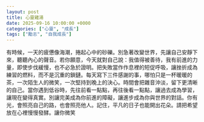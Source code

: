 ```yaml
---
layout: post
title: 心靈雞湯
date: 2025-09-16 10:00:00 +0000
categories: ["心靈", "成長"]
tags: ["勵志", "自我成長"]
---
```


有時候，一天的疲憊像海潮，捲起心中的砂礫。別急著改變世界，先讓自己安靜下來，聽聽內心的聲音。若你願意，今天就對自己說：我值得被善待，我有前進的力量，即使步伐緩慢，也不必急於證明。把失敗當作作息裡的短促呼吸，讓挫折成為練習的燃料，而不是沉重的鎖鏈。每天寫下三件感謝的事，哪怕只是一杯暖暖的茶，一次陌生人的微笑，一次堅持到晚上的決心。時間會把雜音沖淡，留下更清晰的自己。當你遇到低谷時，先往前看一點點，再往後看一點點，讓過去成為學習，讓現在變得真實。別讓完美成為你前進的障礙，讓進步成為你與世界的對話。你有光，會照亮自己的路，也會照亮他人。記住，平凡的日子也能開出花朵。請把希望放在心裡慢慢發酵。讓你微笑